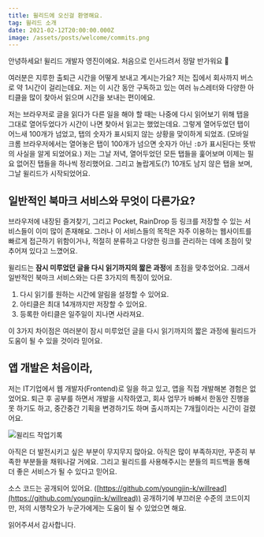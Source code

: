 ```yaml
---
title: 윌리드에 오신걸 환영해요.
tag: 윌리드 소개
date: 2021-02-12T20:00:00.000Z
image: /assets/posts/welcome/commits.png
---
```


안녕하세요! 윌리드 개발자 영진이에요. 처음으로 인사드려서 정말 반가워요 👋

여러분은 지루한 출퇴근 시간을 어떻게 보내고 계시는가요? 저는 집에서 회사까지 버스로 약 1시간이 걸리는데요. 저는 이 시간 동안 구독하고 있는 여러 뉴스레터와 다양한 아티클을 많이 찾아서 읽으며 시간을 보내는 편이에요.

저는 브라우저로 글을 읽다가 다른 일을 해야 할 때는 나중에 다시 읽어보기 위해 탭을 그대로 열어두었다가 시간이 나면 찾아서 읽고는 했었는데요. 그렇게 열어두었던 탭이 어느새 100개가 넘었고, 탭의 숫자가 표시되지 않는 상황을 맞이하게 되었죠. (모바일 크롬 브라우저에서는 열어놓은 탭이 100개가 넘으면 숫자가 아닌 `:D`가 표시된다는 뜻밖의 사실을 알게 되었어요.) 저는 그날 저녁, 열어두었던 모든 탭들을 훑어보며 이제는 필요 없어진 탭들을 하나씩 정리했어요. 그리고 놀랍게도(?) 10개도 남지 않은 탭을 보며, 그날 윌리드가 시작되었어요.

## 일반적인 북마크 서비스와 무엇이 다른가요?

브라우저에 내장된 즐겨찾기, 그리고 Pocket, RainDrop 등 링크를 저장할 수 있는 서비스들이 이미 많이 존재해요. 그러나 이 서비스들의 목적은 자주 이용하는 웹사이트를 빠르게 접근하기 위함이거나, 적절히 분류하고 다양한 링크를 관리하는 데에 초점이 맞추어져 있다고 느꼈어요.

윌리드는 **잠시 미루었던 글을 다시 읽기까지의 짧은 과정**에 초점을 맞추었어요. 그래서 일반적인 북마크 서비스와는 다른 3가지의 특징이 있어요.

1. 다시 읽기를 원하는 시간에 알림을 설정할 수 있어요.
2. 아티클은 최대 14개까지만 저장할 수 있어요.
3. 등록한 아티클은 일주일이 지나면 사라져요.

이 3가지 차이점은 여러분이 잠시 미루었던 글을 다시 읽기까지의 짧은 과정에 윌리드가 도움이 될 수 있을 것이라 믿어요.

## 앱 개발은 처음이라,

저는 IT기업에서 웹 개발자(Frontend)로 일을 하고 있고, 앱을 직접 개발해본 경험은 없었어요. 퇴근 후 공부를 하면서 개발을 시작하였고, 회사 업무가 바빠서 한동안 진행을 못 하기도 하고, 중간중간 기획을 변경하기도 하며 출시까지는 7개월이라는 시간이 걸렸어요.

![윌리드 작업기록](/assets/posts/welcome/commits.png)

아직은 더 발전시키고 싶은 부분이 무지무지 많아요. 아직은 많이 부족하지만, 꾸준히 부족한 부분들을 채워나갈 거에요. 그리고 윌리드를 사용해주시는 분들의 피드백을 통해 더 좋은 서비스가 될 수 있다고 믿어요.

소스 코드는 공개되어 있어요. ([https://github.com/youngjin-k/willread](https://github.com/youngjin-k/willread))
공개하기에 부끄러운 수준의 코드이지만, 저의 시행착오가 누군가에게는 도움이 될 수 있었으면 해요.

읽어주셔서 감사합니다.
